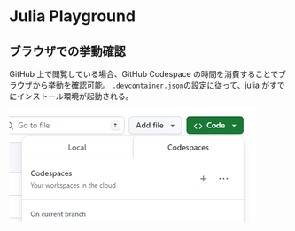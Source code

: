 # Julia Playground

## ブラウザでの挙動確認

GitHub 上で閲覧している場合、GitHub Codespace の時間を消費することでブラウザから挙動を確認可能。
`.devcontainer.json`の設定に従って、julia がすでにインストール環境が起動される。

![code space](assets/readme-codespace.png)
